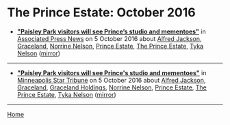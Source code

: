 # The Prince Estate: October 2016

 - [**"Paisley Park visitors will see Prince’s studio and mementoes"**](https://apnews.com/27290d0a9516483d9f4c6e9509654af0) in [Associated Press News](https://apnews.com/) on 5 October 2016 about [Alfred Jackson](../../topics/alfred-jackson/index.md), [Graceland](../../topics/graceland/index.md), [Norrine Nelson](../../topics/norrine-nelson/index.md), [Prince Estate](../../topics/prince-estate/index.md), [The Prince Estate](../../topics/the-prince-estate/index.md), [Tyka Nelson](../../topics/tyka-nelson/index.md) ([mirror](https://web.archive.org/web/*/https://apnews.com/27290d0a9516483d9f4c6e9509654af0))

----

 - [**"Paisley Park visitors will see Prince's studio and mementoes"**](http://www.startribune.com/paisley-park-visitors-will-see-prince-s-studio-and-mementoes/396025851/) in [Minneapolis Star Tribune](http://www.startribune.com/) on 5 October 2016 about [Alfred Jackson](../../topics/alfred-jackson/index.md), [Graceland](../../topics/graceland/index.md), [Graceland Holdings](../../topics/graceland-holdings/index.md), [Norrine Nelson](../../topics/norrine-nelson/index.md), [Prince Estate](../../topics/prince-estate/index.md), [The Prince Estate](../../topics/the-prince-estate/index.md), [Tyka Nelson](../../topics/tyka-nelson/index.md) ([mirror](https://web.archive.org/web/*/http://www.startribune.com/paisley-park-visitors-will-see-prince-s-studio-and-mementoes/396025851/))

----

[Home](./)
